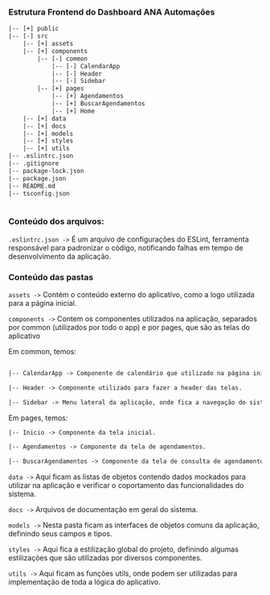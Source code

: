 ### Estrutura Frontend do Dashboard ANA Automações
```html
|-- [+] public
|-- [-] src
    |-- [+] assets
    |-- [+] components
        |-- [-] common
            |-- [-] CalendarApp
            |-- [-] Header
            |-- [-] Sidebar
        |-- [+] pages
            |-- [+] Agendamentos
            |-- [+] BuscarAgendamentos
            |-- [+] Home
    |-- [+] data
    |-- [+] docs
    |-- [+] models
    |-- [+] styles
    |-- [+] utils
|-- .eslintrc.json
|-- .gitignore
|-- package-lock.json
|-- package.json
|-- README.md
|-- tsconfig.json
  
```
### Conteúdo dos arquivos:

`.eslintrc.json ->` É um arquivo de configurações do ESLint, ferramenta responsável para padronizar o código, notificando falhas em tempo de desenvolvimento da aplicação.

### Conteúdo das pastas

`assets ->` Contém o conteúdo externo do aplicativo, como a logo utilizada para a página inicial.

`components ->` Contem os componentes utilizados na aplicação, separados por common (utilizados por todo o app) e por pages, que são as telas do aplicativo

Em common, temos:

```html

|-- CalendarApp -> Componente de calendário que utilizado na página inicial e de agendamento.

|-- Header -> Componente utilizado para fazer a header das telas.

|-- Sidebar -> Menu lateral da aplicação, onde fica a navegação do sistema.
```

Em pages, temos:

```html
|-- Inicio -> Componente da tela inicial.

|-- Agendamentos -> Componente da tela de agendamentos.

|-- BuscarAgendamentos -> Componente da tela de consulta de agendamentos.
```

`data ->` Aqui ficam as listas de objetos contendo dados mockados para utilizar na aplicação e verificar o coportamento das funcionalidades do sistema.

`docs ->` Arquivos de documentação em geral do sistema.

`models ->` Nesta pasta ficam as interfaces de objetos comuns da aplicação, definindo seus campos e tipos.

`styles ->` Aqui fica a estilização global do projeto, definindo algumas estilizações que são utilizadas por diversos componentes.

`utils ->` Aqui ficam as funções utils, onde podem ser utilizadas para implementação de toda a lógica do aplicativo.
